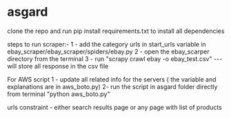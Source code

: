 # asgard

clone the repo and run pip install requirements.txt to install all dependencies 

steps to run scraper:-
1 - add the category urls in start_urls variable in ebay_scraper/ebay_scraper/spiders/ebay.py
2 - open the ebay_scarper directory from the terminal 
3 - run "scrapy crawl ebay -o ebay_test.csv"  --- will store all response in the csv file 


For AWS script
1 - update all related info for the servers ( the variable and explanations are in aws_boto.py)
2- run the script in asgard folder directly from terminal "python aws_boto.py"

urls constraint - either search results page or any page with list of products 
